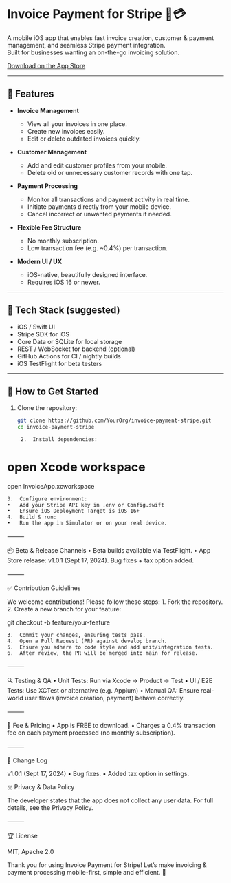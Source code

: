 # Invoice Payment for Stripe 📄💳

A mobile iOS app that enables fast invoice creation, customer & payment management, and seamless Stripe payment integration.  
Built for businesses wanting an on-the-go invoicing solution.

[Download on the App Store](https://apps.apple.com/vn/app/invoice-payment-for-stripe/id6529535393?l=vi)

---

## 🚀 Features

- **Invoice Management**  
  - View all your invoices in one place.  
  - Create new invoices easily.  
  - Edit or delete outdated invoices quickly.  

- **Customer Management**  
  - Add and edit customer profiles from your mobile.  
  - Delete old or unnecessary customer records with one tap.  

- **Payment Processing**  
  - Monitor all transactions and payment activity in real time.  
  - Initiate payments directly from your mobile device.  
  - Cancel incorrect or unwanted payments if needed.  

- **Flexible Fee Structure**  
  - No monthly subscription.  
  - Low transaction fee (e.g. ~0.4%) per transaction.

- **Modern UI / UX**  
  - iOS-native, beautifully designed interface.  
  - Requires iOS 16 or newer.

---

## 🧰 Tech Stack (suggested)

- iOS / Swift UI  
- Stripe SDK for iOS  
- Core Data or SQLite for local storage  
- REST / WebSocket for backend (optional)  
- GitHub Actions for CI / nightly builds  
- iOS TestFlight for beta testers

---

## 🧩 How to Get Started

1. Clone the repository:
   ```bash
   git clone https://github.com/YourOrg/invoice-payment-stripe.git
   cd invoice-payment-stripe

	2.	Install dependencies:

# open Xcode workspace
open InvoiceApp.xcworkspace


	3.	Configure environment:
	•	Add your Stripe API key in .env or Config.swift
	•	Ensure iOS Deployment Target is iOS 16+
	4.	Build & run:
	•	Run the app in Simulator or on your real device.

⸻

📦 Beta & Release Channels
	•	Beta builds available via TestFlight.
	•	App Store release: v1.0.1 (Sept 17, 2024). Bug fixes + tax option added.

⸻

✅ Contribution Guidelines

We welcome contributions!
Please follow these steps:
	1.	Fork the repository.
	2.	Create a new branch for your feature:

git checkout -b feature/your-feature


	3.	Commit your changes, ensuring tests pass.
	4.	Open a Pull Request (PR) against develop branch.
	5.	Ensure you adhere to code style and add unit/integration tests.
	6.	After review, the PR will be merged into main for release.

⸻

🔍 Testing & QA
	•	Unit Tests: Run via Xcode → Product → Test
	•	UI / E2E Tests: Use XCTest or alternative (e.g. Appium)
	•	Manual QA: Ensure real-world user flows (invoice creation, payment) behave correctly.

⸻

🧮 Fee & Pricing
	•	App is FREE to download.
	•	Charges a 0.4% transaction fee on each payment processed (no monthly subscription).

⸻

📝 Change Log

v1.0.1 (Sept 17, 2024)
	•	Bug fixes.
	•	Added tax option in settings.

⚖️ Privacy & Data Policy

The developer states that the app does not collect any user data. For full details, see the Privacy Policy.

⸻

🏆 License

MIT, Apache 2.0

Thank you for using Invoice Payment for Stripe!
Let’s make invoicing & payment processing mobile-first, simple and efficient. 🙌
